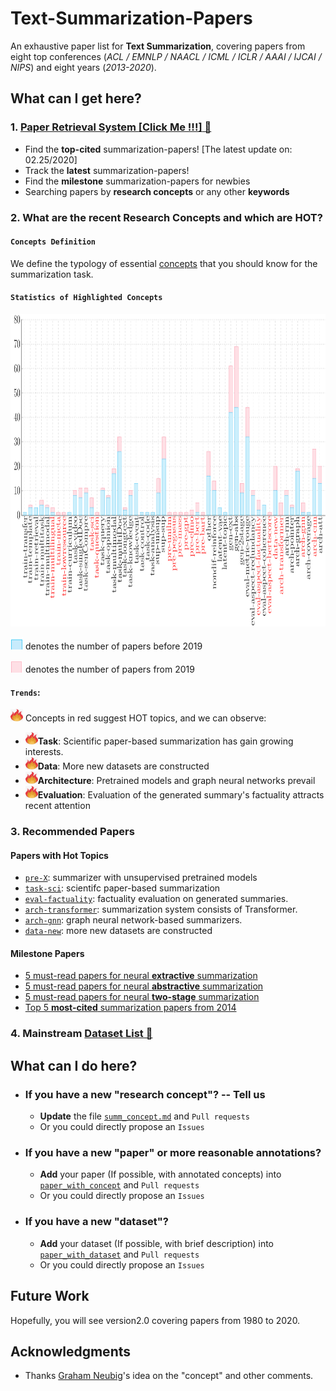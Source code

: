 # Text-Summarization-Papers



An exhaustive paper list for **Text Summarization**,
covering papers from eight top conferences (*ACL / EMNLP / NAACL / ICML / ICLR / AAAI / IJCAI / NIPS*)  and eight years (*2013-2020*).  




## What can I get here?



### 1. [Paper Retrieval System **[Click Me !!!]** &#x1F53D;](http://pfliu.com/pl-summarization/summ_paper.html)
* Find the **top-cited** summarization-papers! [The latest update on: 02.25/2020]
* Track the **latest** summarization-papers!
* Find the **milestone** summarization-papers for newbies
* Searching papers by **research concepts** or any other **keywords**








### 2. What are the recent Research Concepts and which are HOT?

#### `Concepts Definition`
We define the typology of essential [concepts](https://github.com/neulab/Text-Summarization-Papers/blob/master/summ_concept.md) that you should know for the summarization task.


#### `Statistics of Highlighted Concepts`
<img src="fig/stat_summ-1.png" alt="Summary" height="500" width="1200">


<img src="fig/blue.png" alt="before 2019" height="20" width="20"> denotes the number of papers before 2019
<br>


<img src="fig/red.png" alt="from 2019" height="20" width="20"> denotes the number of papers from 2019
<br>


#### `Trends`:
<img src="fig/fire.png" alt="HOT" height="20" width="20"> Concepts in red suggest HOT topics, and we can observe:


* <img src="fig/fire.png" alt="HOT" height="20" width="20">**Task**: Scientific paper-based summarization has gain growing interests.
* <img src="fig/fire.png" alt="HOT" height="20" width="20">**Data**: More new datasets are constructed
* <img src="fig/fire.png" alt="HOT" height="20" width="20">**Architecture**: Pretrained models and graph neural networks prevail
* <img src="fig/fire.png" alt="HOT" height="20" width="20">**Evaluation**: Evaluation of the generated summary's factuality attracts recent attention




### 3. Recommended Papers

#### Papers with Hot Topics
* [`pre-X`](XX): summarizer with unsupervised pretrained models
* [`task-sci`](): scientifc paper-based summarization
* [`eval-factuality`](): factuality evaluation on generated summaries.
* [`arch-transformer`](): summarization system consists of Transformer.
* [`arch-gnn`](): graph neural network-based summarizers. 
* [`data-new`](): more new datasets are constructed



#### Milestone Papers
* [5 must-read papers for neural **extractive** summarization]()
* [5 must-read papers for neural **abstractive** summarization]()
* [5 must-read papers for neural **two-stage** summarization]()
* [Top 5 **most-cited** summarization papers from 2014]()







### 4. Mainstream [Dataset List &#x1F53D;](http://pfliu.com/pl-summarization/summ_data.html)






## What can I do here?
* ### If you have a new "research concept"?  -- Tell us
	* **Update** the file [`summ_concept.md`](https://github.com/neulab/Text-Summarization-Papers/blob/master/summ_concept.md) and `Pull requests`
	* Or you could directly propose an `Issues`


* ### If you have a new "paper" or more reasonable annotations?
	* **Add** your paper (If possible, with annotated concepts) into [`paper_with_concept`](https://github.com/neulab/Text-Summarization-Papers/blob/master/paper_with_dataset) and `Pull requests`
	* Or you could directly propose an `Issues`


* ### If you have a new "dataset"?
	* **Add** your dataset (If possible, with brief description) into [`paper_with_dataset`](https://github.com/neulab/Text-Summarization-Papers/blob/master/paper_with_dataset) and `Pull requests`
	* Or you could directly propose an `Issues`



## Future Work
Hopefully, you will see version2.0 covering papers from 1980 to 2020. 



## Acknowledgments
* Thanks [Graham Neubig](http://www.phontron.com/)'s idea on the "concept" and other comments.
